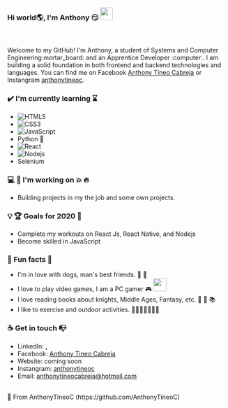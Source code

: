 ### Hi world🌎, I'm Anthony :smirk: <img src="https://github.com/TheDudeThatCode/TheDudeThatCode/blob/master/Assets/Hi.gif" width="29px">
<br>
<br>
Welcome to my GitHub! I'm Anthony, a student of Systems and Computer Engineering:mortar_board: and an Apprentice Developer :computer:. I am building a solid foundation in both frontend and backend technologies and languages. You can find me on Facebook <a href = "https://www.facebook.com/anthony.tineocabreja/">Anthony Tineo Cabreja</a> or Instangram <a href = "https://www.instagram.com/anthonytineoc/">anthonytineoc</a>.

### ✔️ I'm currently learning :hourglass:
- ![HTML5](https://img.shields.io/badge/-HTML5-%23E44D27?style=flat-square&logo=html5&logoColor=ffffff)                                          
- ![CSS3](https://img.shields.io/badge/-CSS3-%231572B6?style=flat-square&logo=css3)
- ![JavaScript](https://img.shields.io/badge/-JavaScript-%23F7DF1C?style=flat-square&logo=javascript&logoColor=000000&labelColor=%23F7DF1C&color=%23FFCE5A)
- Python 🐍
- ![React](https://img.shields.io/badge/-React-%23282C34?style=flat-square&logo=react)
- ![Nodejs](https://img.shields.io/badge/-Nodejs-black?style=flat-square&logo=Node.js)
- Selenium

### 💻 :boy: I'm working on :collision: :fire:
- Building projects in my the job and some own projects.

### 💡 :trophy: Goals for 2020 :100:
- Complete my workouts on React Js, React Native, and Nodejs
- Become skilled in JavaScript

### 🌴 Fun facts 👀
- I'm in love with dogs, man's best friends. :wolf: :dog:
- I love to play video games, I am a PC gamer :video_game: <img src="https://github.com/TheDudeThatCode/TheDudeThatCode/blob/master/Assets/Mario_Hello_Big.gif" width="30px">
- I love reading books about knights, Middle Ages, Fantasy, etc. :blue_book: :green_book: :books:
- I like to exercise and outdoor activities. 🏃⛹️‍♂️🏋🏼‍♂️:muscle:

### ☕ Get in touch :mailbox_with_no_mail:
- LinkedIn: <a href = "">.</a>
- Facebook: <a href = "https://www.facebook.com/anthony.tineocabreja/">Anthony Tineo Cabreja</a>
- Website: coming soon
- Instangram: <a href = "https://www.instagram.com/anthonytineoc/">anthonytineoc</a>
- Email: anthonytineocabreja@hotmail.com
<br>
🚀 From AnthonyTineoC (https://github.com/AnthonyTineoC)
